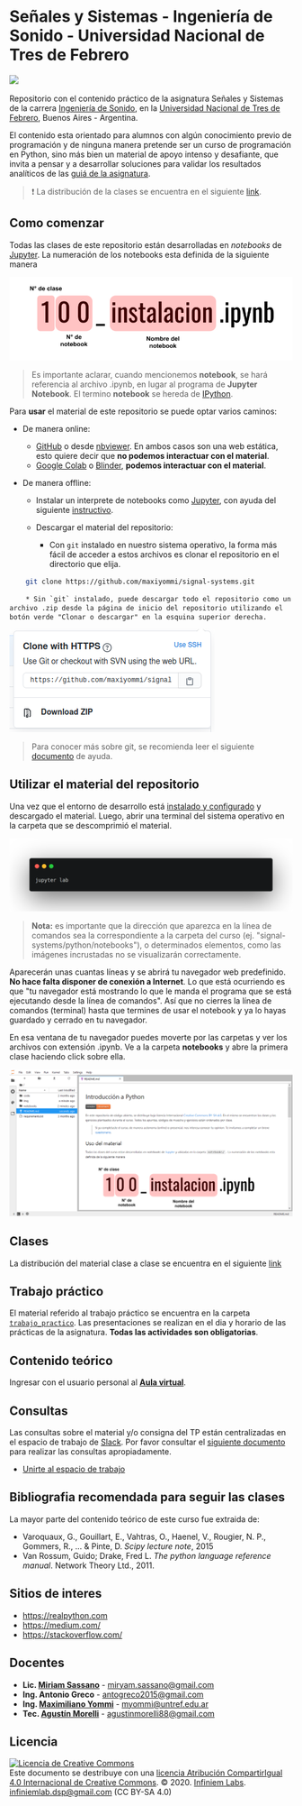 # Señales y Sistemas - Ingeniería de Sonido - Universidad Nacional de Tres de Febrero 

<img src="LogoPractica.png" class="center" width="300"/>

Repositorio con el contenido práctico de la asignatura Señales y Sistemas de la carrera [Ingeniería de Sonido](https://www.untref.edu.ar/carrera/ingenieria-de-sonido), en la [Universidad Nacional de Tres de Febrero](https://www.untref.edu.ar), Buenos Aires - Argentina.

El contenido esta orientado para alumnos con algún conocimiento previo de programación y de ninguna manera pretende ser un curso de programación en Python, sino más bien un material de apoyo intenso y desafiante, que invita a pensar y a desarrollar soluciones para validar los resultados analíticos de las [guiá de la asignatura](guia_ejercicios.pdf).

> ❗ La distribución de la clases se encuentra en el siguiente [link](clases/README.md).


## Como comenzar
Todas las clases de este repositorio están desarrolladas en *notebooks* de [Jupyter](https://jupyter.org/). La numeración de los notebooks esta definida de la siguiente manera

![](clases/img/notebook_indicador.png)

> Es importante aclarar, cuando mencionemos **notebook**, se hará referencia al archivo .ipynb, en lugar al programa de **Jupyter Notebook**. El termino **notebook** se hereda de [IPython](https://es.wikipedia.org/wiki/IPython).

Para **usar** el material de este repositorio se puede optar varios caminos:

* De manera online:
    * [GitHub](https://github.com/maxiyommi/signal-systems) o desde [nbviewer](https://nbviewer.jupyter.org/github/maxiyommi/signal-systems/tree/master/). En ambos casos son una web estática, esto quiere decir que **no podemos interactuar con el material**.
    * [Google Colab](https://colab.research.google.com/notebooks/intro.ipynb#recent=true) o [Blinder](https://mybinder.org/), **podemos interactuar con el material**.

* De manera offline:
    * Instalar un interprete de notebooks como [Jupyter](https://jupyter.org/), con ayuda del siguiente [instructivo](https://gist.github.com/maxiyommi/a21fa6af877d1e00f1498e60654e6c4a).
    
    * Descargar el material del repositorio:
        * Con `git` instalado en nuestro sistema operativo, la forma más fácil de acceder a estos archivos es clonar el repositorio en el directorio que elija.
``` bash
    git clone https://github.com/maxiyommi/signal-systems.git
```
        * Sin `git` instalado, puede descargar todo el repositorio como un archivo .zip desde la página de inicio del repositorio utilizando el botón verde "Clonar o descargar" en la esquina superior derecha.

![](clases/img/git_download.png)

> Para conocer más sobre git, se recomienda leer el siguiente [documento](https://gist.github.com/maxiyommi/b5d2ef4c66f17870a92bc27f4afe71c2) de ayuda.


## Utilizar el material del repositorio
Una vez que el entorno de desarrollo está [instalado y configurado](https://gist.github.com/maxiyommi/a21fa6af877d1e00f1498e60654e6c4a) y descargado el material. Luego, abrir una terminal del sistema operativo en la carpeta que se descomprimió el material. 

![](terminal_jupyterlab.png)

> **Nota:** es importante que la dirección que aparezca en la línea de comandos sea la correspondiente a la carpeta del curso (ej. "signal-systems/python/notebooks"), o determinados elementos, como las imágenes incrustadas no se visualizarán correctamente.

Aparecerán unas cuantas líneas y se abrirá tu navegador web predefinido. **No hace falta disponer de conexión a Internet**. Lo que está ocurriendo es que "tu navegador está mostrando lo que le manda el programa que se está ejecutando desde la línea de comandos". Así que no cierres la línea de comandos (terminal) hasta que termines de usar el notebook y ya lo hayas guardado y cerrado en tu navegador.

En esa ventana de tu navegador puedes moverte por las carpetas y ver los archivos con extensión .ipynb. Ve a la carpeta **notebooks** y abre la primera clase haciendo click sobre ella. 

![](jupyterlab.png)

## Clases

La distribución del material clase a clase se encuentra en el siguiente [link](clases/README.md)

## Trabajo práctico
El material referido al trabajo práctico se encuentra en la carpeta [`trabajo_practico`](trabajo_practico/readme.md). Las presentaciones se realizan en el dia y horario de las prácticas de la asignatura. **Todas las actividades son obligatorias**.

## Contenido teórico
Ingresar con el usuario personal al [**Aula virtual**](https://presenciales.untref.edu.ar/acceso.cgi).

## Consultas
Las consultas sobre el material y/o consigna del TP están centralizadas en el espacio de trabajo de [Slack](https://slack.com/intl/es-ar/). Por favor consultar el [siguiente documento](https://github.com/maxiyommi/signal-systems/blob/master/reglas_slack.md) para realizar las consultas apropiadamente.
* [Unirte al espacio de trabajo](https://join.slack.com/t/senalesysistemas/shared_invite/zt-o44s05m8-Yhw_W10tEch6fBy~e8mo2w)

## Bibliografia recomendada para seguir las clases
La mayor parte del contenido teórico de este curso fue extraida de: 

* Varoquaux, G., Gouillart, E., Vahtras, O., Haenel, V., Rougier, N. P., Gommers, R., ... & Pinte, D. *Scipy lecture note*, 2015
* Van Rossum, Guido; Drake, Fred L. *The python language reference manual*. Network Theory Ltd., 2011.

## Sitios de interes
* https://realpython.com
* https://medium.com/
* https://stackoverflow.com/

## Docentes
* **Lic. [Miriam Sassano](https://www.linkedin.com/in/miryam-patricia-sassano-7878189)** - miryam.sassano@gmail.com
* **Ing. Antonio Greco** - antogreco2015@gmail.com
* **Ing. [Maximiliano Yommi](https://www.linkedin.com/in/myommi)** - myommi@untref.edu.ar
* **Tec. [Agustín Morelli](https://www.linkedin.com/in/agustin-morelli-443849a3)** - agustinmorelli88@gmail.com

## Licencia
<a rel="license" href="http://creativecommons.org/licenses/by-sa/4.0/"><img alt="Licencia de Creative Commons" style="border-width:0" src="https://i.creativecommons.org/l/by-sa/4.0/88x31.png" /></a><br />Este documento se destribuye con una <a rel="license" href="http://creativecommons.org/licenses/by-sa/4.0/">licencia Atribución CompartirIgual 4.0 Internacional de Creative Commons</a>.
© 2020. [Infiniem Labs](https://www.infiniemlabs.com.ar). infiniemlab.dsp@gmail.com (CC BY-SA 4.0)
